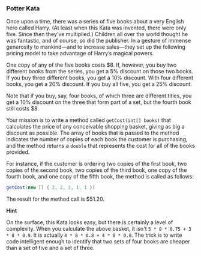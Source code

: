 ### Potter Kata

Once upon a time, there was a series of five books about a very English hero called Harry. (At least when this Kata was invented, there were only five. Since then they've multiplied.) Children all over the world thought he was fantastic, and of course, so did the publisher. In a gesture of immense generosity to mankind—and to increase sales—they set up the following pricing model to take advantage of Harry’s magical powers.

One copy of any of the five books costs $8. If, however, you buy two different books from the series, you get a 5% discount on those two books. If you buy three different books, you get a 10% discount. With four different books, you get a 20% discount. If you buy all five, you get a 25% discount.

Note that if you buy, say, four books, of which three are different titles, you get a 10% discount on the three that form part of a set, but the fourth book still costs $8.

Your mission is to write a method called `getCost(int[] books)` that calculates the price of any conceivable shopping basket, giving as big a discount as possible. The array of books that is passed to the method indicates the number of copies of each book the customer is purchasing, and the method returns a `double` that represents the cost for all of the books provided.

For instance, if the customer is ordering two copies of the first book, two copies of the second book, two copies of the third book, one copy of the fourth book, and one copy of the fifth book, the method is called as follows:

``` java
getCost(new [] { 2, 2, 2, 1, 1 })
```

The result for the method call is $51.20.

**Hint**

On the surface, this Kata looks easy, but there is certainly a level of complexity. When you calculate the above basket, it isn't `5 * 8 * 0.75 + 3 * 8 * 0.9`. It is actually `4 * 8 * 0.8 + 4 * 8 * 0.8`. The trick is to write code intelligent enough to identify that two sets of four books are cheaper than a set of five and a set of three.